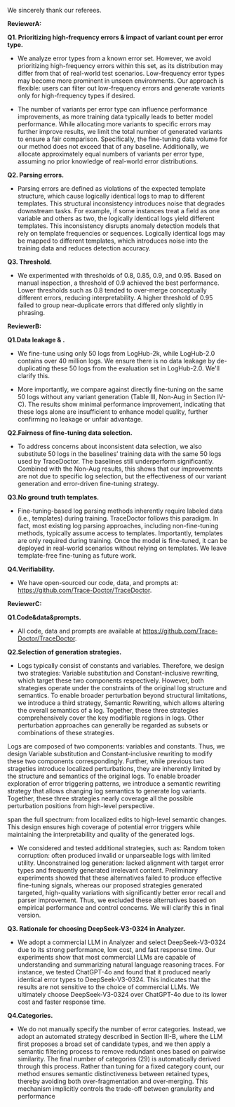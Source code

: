 We sincerely thank our referees. 

**ReviewerA:**

**Q1. Prioritizing high‑frequency errors & impact of variant count per error type.**
- We analyze error types from a known error set. However, we avoid prioritizing high-frequency errors within this set, as its distribution may differ from that of real-world test scenarios. Low-frequency error types may become more prominent in unseen environments. Our approach is flexible: users can filter out low-frequency errors and generate variants only for high-frequency types if desired.

- The number of variants per error type can influence performance improvements, as more training data typically leads to better model performance. While allocating more variants to specific errors may further improve results, we limit the total number of generated variants to ensure a fair comparison. Specifically, the fine-tuning data volume for our method does not exceed that of any baseline. Additionally, we allocate approximately equal numbers of variants per error type, assuming no prior knowledge of real-world error distributions.



**Q2. Parsing errors.**
- Parsing errors are defined as violations of the expected template structure, which cause logically identical logs to map to different templates. This structural inconsistency introduces noise that degrades downstream tasks. For example, if some instances treat a field as one variable and others as two, the logically identical logs yield different templates. This inconsistency disrupts anomaly detection models that rely on template frequencies or sequences. Logically identical logs may be mapped to different templates, which introduces noise into the training data and reduces detection accuracy.


**Q3. Threshold.**
- We experimented with thresholds of 0.8, 0.85, 0.9, and 0.95. Based on manual inspection, a threshold of 0.9 achieved the best performance. Lower thresholds such as 0.8 tended to over-merge conceptually different errors, reducing interpretability. A higher threshold of 0.95 failed to group near-duplicate errors that differed only slightly in phrasing. 




**ReviewerB:**

**Q1.Data leakage & .**
- We fine-tune using only 50 logs from LogHub-2k, while LogHub-2.0 contains over 40 million logs. We ensure there is no data leakage by de-duplicating these 50 logs from the evaluation set in LogHub-2.0. We'll clarify this.

- More importantly, we compare against directly fine-tuning on the same 50 logs without any variant generation (Table III, Non-Aug in Section IV-C). The results show minimal performance improvement, indicating that these logs alone are insufficient to enhance model quality, further confirming no leakage or unfair advantage.


**Q2.Fairness of fine-tuning data selection.**
- To address concerns about inconsistent data selection, we also substitute 50 logs in the baselines’ training data with the same 50 logs used by TraceDoctor. The baselines still underperform significantly. Combined with the Non-Aug results, this shows that our improvements are not due to specific log selection, but the effectiveness of our variant generation and error-driven fine-tuning strategy.


**Q3.No ground truth templates.**
- Fine-tuning-based log parsing methods inherently require labeled data (i.e., templates) during training. TraceDoctor follows this paradigm. In fact, most existing log parsing approaches, including non-fine-tuning methods, typically assume access to templates. Importantly, templates are only required during training. Once the model is fine-tuned, it can be deployed in real-world scenarios without relying on templates. We leave template-free fine-tuning as future work.

**Q4.Verifiability.**
- We have open-sourced our code, data, and prompts at: https://github.com/Trace-Doctor/TraceDoctor.




**ReviewerC:**

**Q1.Code&data&prompts.**
- All code, data and prompts are available at https://github.com/Trace-Doctor/TraceDoctor. 

**Q2.Selection of generation strategies.**
- Logs typically consist of constants and variables. Therefore, we design two strategies: Variable substitution and Constant-inclusive rewriting, which target these two components respectively. However, both strategies operate under the constraints of the original log structure and semantics. To enable broader perturbation beyond structural limitations, we introduce a third strategy, Semantic Rewriting, which allows altering the overall semantics of a log. Together, these three strategies comprehensively cover the key modifiable regions in logs. Other perturbation approaches can generally be regarded as subsets or combinations of these strategies.


Logs are composed of two components: variables and constants.
Thus, we design Variable substitution and Constant-inclusive rewriting to modify these two components correspondingly.
Further, while previous two strageties introduce localized perturbations,
they are inherently limited by the structure and semantics of
the original logs. To enable broader exploration of error triggering patterns, we introduce a semantic rewriting strategy
that allows changing log semantics to generate log variants.
Together, these three strategies nearly coverage all the possible perturbation positions from high-level perspective.

span the full spectrum: from localized edits to high-level semantic changes. This design ensures high coverage of potential error triggers while maintaining the interpretability and quality of the generated logs.


- We considered and tested additional strategies, such as: Random token corruption: often produced invalid or unparseable logs with limited utility. Unconstrained log generation: lacked alignment with target error types and frequently generated irrelevant content.
Preliminary experiments showed that these alternatives failed to produce effective fine-tuning signals, whereas our proposed strategies generated targeted, high-quality variations with significantly better error recall and parser improvement. Thus, we excluded these alternatives based on empirical performance and control concerns.
We will clarify this in final version.



**Q3. Rationale for choosing DeepSeek-V3-0324 in Analyzer.**
- We adopt a commercial LLM in Analyzer and select DeepSeek-V3-0324 due to its strong performance, low cost, and fast response time. Our experiments show that most commercial LLMs are capable of understanding and summarizing natural language reasoning traces. For instance, we tested ChatGPT-4o and found that it produced nearly identical error types to DeepSeek-V3-0324. This indicates that the results are not sensitive to the choice of commercial LLMs. We ultimately choose DeepSeek-V3-0324 over ChatGPT-4o due to its lower cost and faster response time.

**Q4.Categories.**
- We do not manually specify the number of error categories. Instead, we adopt an automated strategy described in Section III-B, where the LLM first proposes a broad set of candidate types, and we then apply a semantic filtering process to remove redundant ones based on pairwise similarity. The final number of categories (29) is automatically derived through this process. Rather than tuning for a fixed category count, our method ensures semantic distinctiveness between retained types, thereby avoiding both over-fragmentation and over-merging. This mechanism implicitly controls the trade-off between granularity and performance
